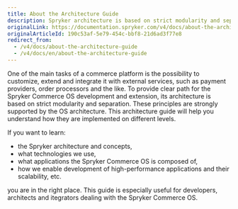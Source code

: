 ```yaml
---
title: About the Architecture Guide
description: Spryker architecture is based on strict modularity and separation.
originalLink: https://documentation.spryker.com/v4/docs/about-the-architecture-guide
originalArticleId: 190c53af-5e79-454c-bbf8-21d6ad3f77e8
redirect_from:
  - /v4/docs/about-the-architecture-guide
  - /v4/docs/en/about-the-architecture-guide
---
```


One of the main tasks of a commerce platform is the possibility to customize, extend and integrate it with external services, such as payment providers, order processors and the like. To provide clear path for the Spryker Commerce OS development and extension, its architecture is based on strict modularity and separation. These principles are strongly supported by the OS architecture. This architecture guide will help you understand how they are implemented on different levels.

If you want to learn:

* the Spryker architecture and concepts,
* what technologies we use,
* what applications the Spryker Commerce OS is composed of,
* how we enable development of high-performance applications and their scalability, etc.

you are in the right place. 
This guide is especially useful for developers, architects and itegrators dealing with the Spryker Commerce OS.

